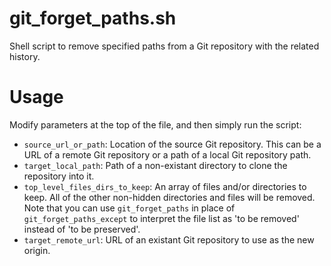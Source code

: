 # git_forget_paths.sh
Shell script to remove specified paths from a Git repository with the related history.

# Usage
Modify parameters at the top of the file, and then simply run the script:

- `source_url_or_path`: Location of the source Git repository. This can be a URL of a remote Git repository or a path of a local Git repository path.
- `target_local_path`: Path of a non-existant directory to clone the repository into it.
- `top_level_files_dirs_to_keep`: An array of files and/or directories to keep. All of the other non-hidden directories and files will be removed. Note that you can use `git_forget_paths` in place of `git_forget_paths_except` to interpret the file list as 'to be removed' instead of 'to be preserved'.
- `target_remote_url`: URL of an existant Git repository to use as the new origin.
